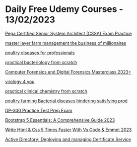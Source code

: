 # Daily Free Udemy Courses - 13/02/2023

[Pega Certified Senior System Architect (CSSA) Exam Practice](https://www.udemy.com/course/pega-certified-senior-system-architect-cssa-exam-practice/?couponCode=5DC192F4AC679F9B615A)
[master layer farm management the business of millionaires](https://www.udemy.com/course/master-layer-farm-management-the-business-of-millionaires/?couponCode=4CF2DB79929DA5EAEDBE)
[poultry diseases for professionals](https://www.udemy.com/course/poultry-diseases-for-profetionals/?couponCode=CC84F24480F2700F7B57)
[practical bacteriology from scratch](https://www.udemy.com/course/practical-bacteriology-from-scratch/?couponCode=A0B8838F0FDE24443378)
[Computer Forensics and Digital Forensics Masterclass 2023+](https://www.udemy.com/course/computer-forensics-and-digital-forensics-for-everyone/?couponCode=CERTF_DFIR2023FEBR)
[virology 4 you](https://www.udemy.com/course/virology-4-you/?couponCode=B26F2CBD3D295D3A0ABC)
[practical clinical chemistry from scratch](https://www.udemy.com/course/practical-clinical-chemistry-from-scratch/?couponCode=03BE65899A6976CEE9EE)
[poultry farming Bacterial diseases hindering satisfying prod](https://www.udemy.com/course/poultry-farming-bacterial-diseases-hindering-satisfying-prod/?couponCode=B3D6E28A8A6CB6D65E49)
[DP-300 Practice Test Prep Exam](https://www.udemy.com/course/dp-300-practice-test-prep-exam-d/?couponCode=1374E7DF69FC4554A7D4)
[Bootstrap 5 Essentials: A Comprehensive Guide 2023](https://www.udemy.com/course/bootstrap-5-beginner-to-advance-with-responsive-website-design/?couponCode=BOOTSTRAP-WEB)
[Write Html & Css 5 Times Faster With Vs Code & Emmet 2023](https://www.udemy.com/course/learn-visual-studio-code-and-emmet-full-course-vs-code-masterclass-323/?couponCode=SCORPIUS-DEAL-EMMET)
[Active Directory: Deploying and managing Certificate Service](https://www.udemy.com/course/active-directory-deploying-and-managing-certificates-adcs/?couponCode=2454963F20A92B6C124C)
